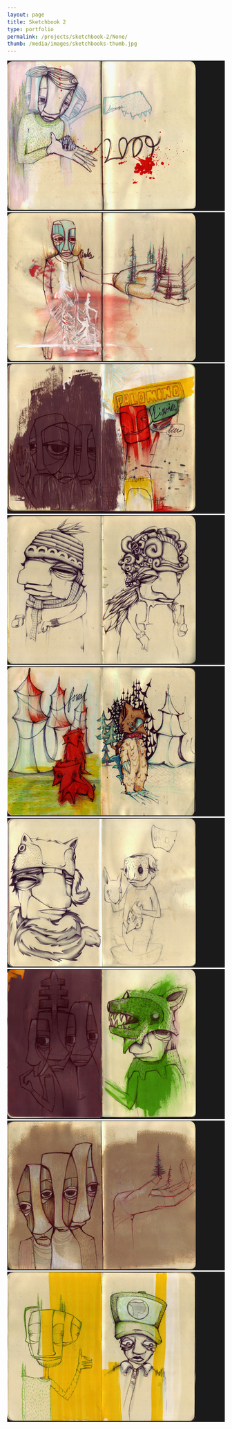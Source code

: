 ```yaml
---
layout: page
title: Sketchbook 2 
type: portfolio
permalink: /projects/sketchbook-2/None/
thumb: /media/images/sketchbooks-thumb.jpg
---
```




![](/media/images/sketchbooks1.jpg)
![](/media/images/sketchbooks2.jpg)
![](/media/images/sketchbooks3.jpg)
![](/media/images/sketchbooks4.jpg)
![](/media/images/sketchbooks5.jpg)
![](/media/images/sketchbooks6.jpg)
![](/media/images/sketchbooks7.jpg)
![](/media/images/sketchbooks8.jpg)
![](/media/images/sketchbooks9.jpg)